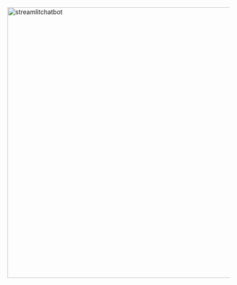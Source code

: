 <img width="614" alt="streamlitchatbot" src="https://user-images.githubusercontent.com/117993606/202980479-cd7e06be-e671-48b5-aa07-00e1ca7e901d.png">

